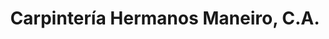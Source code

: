 ---
title: "Carpintería Hermanos Maneiro, C.A."
url: /ciudad-guayana/carpinteria-hermanos-maneiro-c-a/
shop: muebles
---
